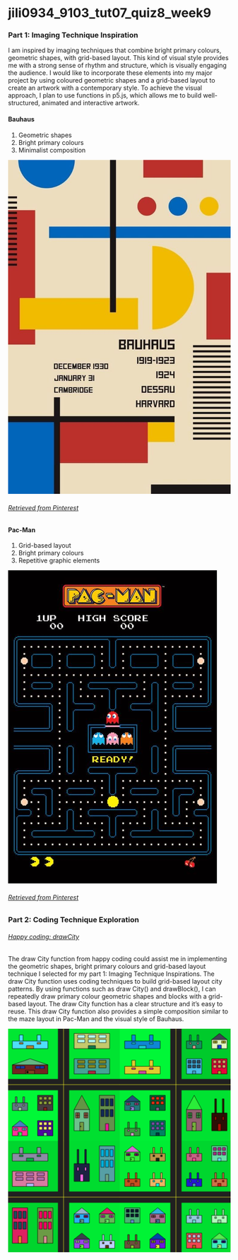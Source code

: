 # jili0934_9103_tut07_quiz8_week9
### Part 1: Imaging Technique Inspiration
I am inspired by imaging techniques that combine bright primary colours, geometric shapes, with grid-based layout. This kind of visual style provides me with a strong sense of rhythm and structure, which is visually engaging the audience. I would like to incorporate these elements into my major project by using coloured geometric shapes and a grid-based layout to create an artwork with a contemporary style. To achieve the visual approach, I plan to use functions in p5.js, which allows me to build well-structured, animated and interactive artwork.
#### Bauhaus
1. Geometric shapes
2. Bright primary colours
3. Minimalist composition

![An image of a bauhaus poster](readme_image/bauhaus_poster.jpg)
###### [Retrieved from Pinterest](https://au.pinterest.com/pin/4855512094371380/)

#### Pac-Man
1. Grid-based layout
2. Bright primary colours
3. Repetitive graphic elements

![An image of a pac-man poster](readme_image/pac_man_poster.jpg)
###### [Retrieved from Pinterest](https://au.pinterest.com/pin/785385622533868384/)

### Part 2: Coding Technique Exploration
###### [Happy coding: drawCity](https://happycoding.io/tutorials/p5js/creating-functions/city)
The draw City function from happy coding could assist me in implementing the geometric shapes, bright primary colours and grid-based layout technique I selected for my part 1: Imaging Technique Inspirations. The draw City function uses coding techniques to build grid-based layout city patterns. By using functions such as draw City() and drawBlock(), I can repeatedly draw primary colour geometric shapes and blocks with a grid-based layout. The draw City function has a clear structure and it’s easy to reuse. This draw City function also provides a simple composition similar to the maze layout in Pac-Man and the visual style of Bauhaus.

![A screenshot of drawCity](readme_image/drawCity.png)